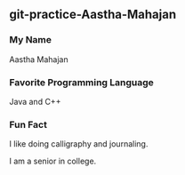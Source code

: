 ## git-practice-Aastha-Mahajan

### My Name
Aastha Mahajan 

### Favorite Programming Language
Java and C++

### Fun Fact
I like doing calligraphy and journaling.

I am a senior in college. 